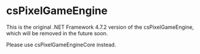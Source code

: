﻿# csPixelGameEngine
This is the original .NET Framework 4.7.2 version of the csPixelGameEngine, which will be removed in the future soon.

Please use csPixelGameEngineCore instead.

